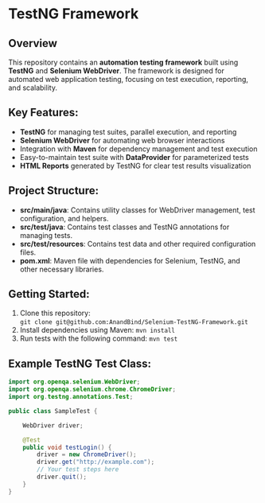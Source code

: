 # TestNG Framework

## Overview
This repository contains an **automation testing framework** built using **TestNG** and **Selenium WebDriver**. The framework is designed for automated web application testing, focusing on test execution, reporting, and scalability. 

## Key Features:
- **TestNG** for managing test suites, parallel execution, and reporting
- **Selenium WebDriver** for automating web browser interactions
- Integration with **Maven** for dependency management and test execution
- Easy-to-maintain test suite with **DataProvider** for parameterized tests
- **HTML Reports** generated by TestNG for clear test results visualization

## Project Structure:
- **src/main/java**: Contains utility classes for WebDriver management, test configuration, and helpers.
- **src/test/java**: Contains test classes and TestNG annotations for managing tests.
- **src/test/resources**: Contains test data and other required configuration files.
- **pom.xml**: Maven file with dependencies for Selenium, TestNG, and other necessary libraries.

## Getting Started:
1. Clone this repository:  
   `git clone git@github.com:AnandBind/Selenium-TestNG-Framework.git`
2. Install dependencies using Maven:
   `mvn install`
3. Run tests with the following command:
   `mvn test`

## Example TestNG Test Class:
```java
import org.openqa.selenium.WebDriver;
import org.openqa.selenium.chrome.ChromeDriver;
import org.testng.annotations.Test;

public class SampleTest {

    WebDriver driver;

    @Test
    public void testLogin() {
        driver = new ChromeDriver();
        driver.get("http://example.com");
        // Your test steps here
        driver.quit();
    }
}

